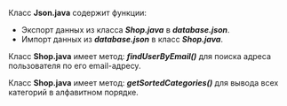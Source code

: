 Класс **Json.java** содержит функции:
+ Экспорт данных из класса ***Shop.java*** в ***database.json***.
+ Импорт данных из ***database.json*** в класс ***Shop.java***.

Класс **Shop.java** имеет метод: ***findUserByEmail()*** для поиска адреса пользователя по его email-адресу.

Класс **Shop.java** имеет метод: ***getSortedCategories()*** для вывода всех категорий в алфавитном порядке.
